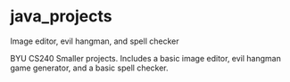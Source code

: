 # java_projects
Image editor, evil hangman, and spell checker

BYU CS240 Smaller projects. Includes a basic image editor, evil hangman game generator, and a basic spell checker.
